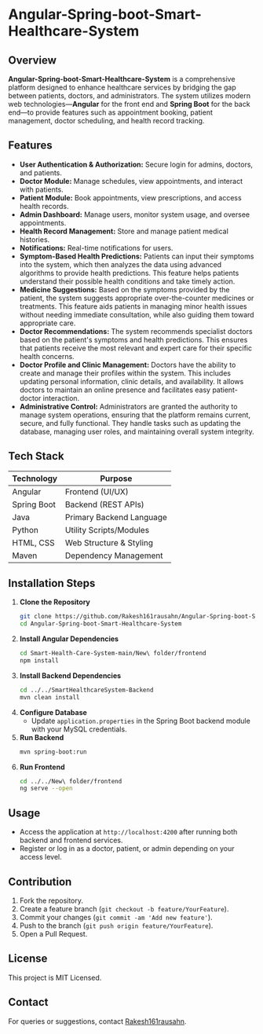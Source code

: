 # Angular-Spring-boot-Smart-Healthcare-System
## Overview
**Angular-Spring-boot-Smart-Healthcare-System** is a comprehensive platform designed to enhance healthcare services by bridging the gap between patients, doctors, and administrators. The system utilizes modern web technologies—**Angular** for the front end and **Spring Boot** for the back end—to provide features such as appointment booking, patient management, doctor scheduling, and health record tracking.
## Features
- **User Authentication & Authorization:** Secure login for admins, doctors, and patients.
- **Doctor Module:** Manage schedules, view appointments, and interact with patients.
- **Patient Module:** Book appointments, view prescriptions, and access health records.
- **Admin Dashboard:** Manage users, monitor system usage, and oversee appointments.
- **Health Record Management:** Store and manage patient medical histories.
- **Notifications:** Real-time notifications for users.
- **Symptom-Based Health Predictions:** Patients can input their symptoms into the system, which then analyzes the data using advanced algorithms to provide health predictions. This feature helps patients understand their possible health conditions and take timely action.
- **Medicine Suggestions:** Based on the symptoms provided by the patient, the system suggests appropriate over-the-counter medicines or treatments. This feature aids patients in managing minor health issues without needing immediate consultation, while also guiding them toward appropriate care.
- **Doctor Recommendations:** The system recommends specialist doctors based on the patient's symptoms and health predictions. This ensures that patients receive the most relevant and expert care for their specific health concerns.
- **Doctor Profile and Clinic Management:** Doctors have the ability to create and manage their profiles within the system. This includes updating personal information, clinic details, and availability. It allows doctors to maintain an online presence and facilitates easy patient-doctor interaction.
- **Administrative Control:** Administrators are granted the authority to manage system operations, ensuring that the platform remains current, secure, and fully functional. They handle tasks such as updating the database, managing user roles, and maintaining overall system integrity.
## Tech Stack
| Technology | Purpose                   |
| ---------- | ------------------------- |
| Angular    | Frontend (UI/UX)          |
| Spring Boot| Backend (REST APIs)       |
| Java       | Primary Backend Language  |
| Python     | Utility Scripts/Modules   |
| HTML, CSS  | Web Structure & Styling   |
| Maven      | Dependency Management     |
## Installation Steps

1. **Clone the Repository**
   ```sh
   git clone https://github.com/Rakesh161rausahn/Angular-Spring-boot-Smart-Healthcare-System.git
   cd Angular-Spring-boot-Smart-Healthcare-System
   ```
2. **Install Angular Dependencies**
   ```sh
   cd Smart-Health-Care-System-main/New\ folder/frontend
   npm install
   ```
3. **Install Backend Dependencies**
   ```sh
   cd ../../SmartHealthcareSystem-Backend
   mvn clean install
   ```
4. **Configure Database**
   - Update `application.properties` in the Spring Boot backend module with your MySQL credentials.
5. **Run Backend**
   ```sh
   mvn spring-boot:run
   ```
6. **Run Frontend**
   ```sh
   cd ../../New\ folder/frontend
   ng serve --open
   ```
## Usage
- Access the application at `http://localhost:4200` after running both backend and frontend services.
- Register or log in as a doctor, patient, or admin depending on your access level.
## Contribution
1. Fork the repository.
2. Create a feature branch (`git checkout -b feature/YourFeature`).
3. Commit your changes (`git commit -am 'Add new feature'`).
4. Push to the branch (`git push origin feature/YourFeature`).
5. Open a Pull Request.
## License
This project is MIT Licensed.
## Contact
For queries or suggestions, contact [Rakesh161rausahn](https://github.com/Rakesh161rausahn).

